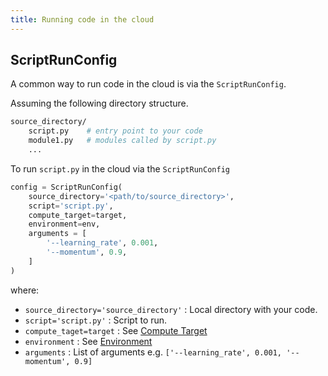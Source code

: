 ```yaml
---
title: Running code in the cloud
---
```


## ScriptRunConfig

A common way to run code in the cloud is via the `ScriptRunConfig`.

Assuming the following directory structure.

```bash
source_directory/
    script.py    # entry point to your code
    module1.py   # modules called by script.py     
    ...
```

To run `script.py` in the cloud via the `ScriptRunConfig`

```python
config = ScriptRunConfig(
    source_directory='<path/to/source_directory>',
    script='script.py',
    compute_target=target,
    environment=env,
    arguments = [
        '--learning_rate', 0.001,
        '--momentum', 0.9,
    ]
)
```

where:

- `source_directory='source_directory'` : Local directory with your code.
- `script='script.py'` : Script to run.
- `compute_taget=target` : See [Compute Target](copute-target)
- `environment` : See [Environment](environment)
- `arguments` : List of arguments e.g. `['--learning_rate', 0.001, '--momentum', 0.9]`